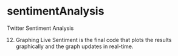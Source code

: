 # sentimentAnalysis
Twitter Sentiment Analysis

12. Graphing Live Sentiment is the final code that plots the results graphically and the graph updates in real-time.
